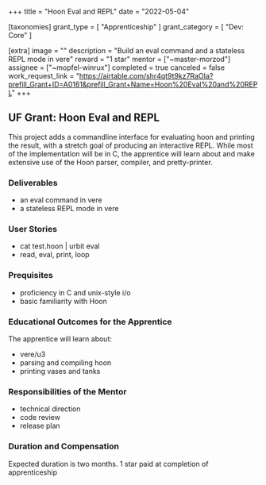 +++
title = "Hoon Eval and REPL"
date = "2022-05-04"

[taxonomies]
grant_type = [ "Apprenticeship" ]
grant_category = [ "Dev: Core" ]

[extra]
image = ""
description = "Build an eval command and a stateless REPL mode in vere"
reward = "1 star"
mentor = ["~master-morzod"]
assignee = ["~mopfel-winrux"]
completed = true
canceled = false
work_request_link = "https://airtable.com/shr4qt9t9kz7RaOIa?prefill_Grant+ID=A0161&prefill_Grant+Name=Hoon%20Eval%20and%20REPL"
+++

## UF Grant: Hoon Eval and REPL

This project adds a commandline interface for evaluating hoon and printing the result, with a stretch goal of producing an interactive REPL. While most of the implementation will be in C, the apprentice will learn about and make extensive use of the Hoon parser, compiler, and pretty-printer.

### Deliverables

- an eval command in vere
- a stateless REPL mode in vere

### User Stories

- cat test.hoon | urbit eval
- read, eval, print, loop

### Prequisites

- proficiency in C and unix-style i/o
- basic familiarity with Hoon

### Educational Outcomes for the Apprentice

The apprentice will learn about:

- vere/u3
- parsing and compiling hoon
- printing vases and tanks

### Responsibilities of the Mentor

- technical direction
- code review
- release plan

### Duration and Compensation

Expected duration is two months.
1 star paid at completion of apprenticeship
